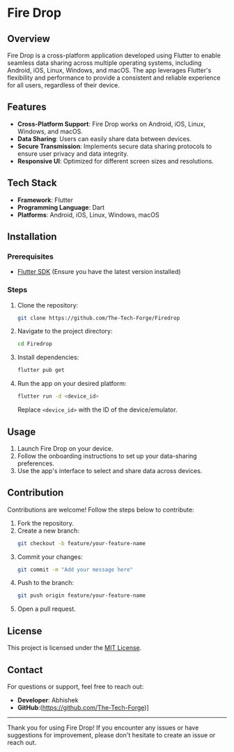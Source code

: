 # Fire Drop

## Overview
Fire Drop is a cross-platform application developed using Flutter to enable seamless data sharing across multiple operating systems, including Android, iOS, Linux, Windows, and macOS. The app leverages Flutter's flexibility and performance to provide a consistent and reliable experience for all users, regardless of their device.

## Features
- **Cross-Platform Support**: Fire Drop works on Android, iOS, Linux, Windows, and macOS.
- **Data Sharing**: Users can easily share data between devices.
- **Secure Transmission**: Implements secure data sharing protocols to ensure user privacy and data integrity.
- **Responsive UI**: Optimized for different screen sizes and resolutions.

## Tech Stack
- **Framework**: Flutter
- **Programming Language**: Dart
- **Platforms**: Android, iOS, Linux, Windows, macOS

## Installation
### Prerequisites
- [Flutter SDK](https://flutter.dev/docs/get-started/install) (Ensure you have the latest version installed)

### Steps
1. Clone the repository:
   ```bash
   git clone https://github.com/The-Tech-Forge/Firedrop
   ```

2. Navigate to the project directory:
   ```bash
   cd Firedrop
   ```

3. Install dependencies:
   ```bash
   flutter pub get
   ```

4. Run the app on your desired platform:
   ```bash
   flutter run -d <device_id>
   ```
   Replace `<device_id>` with the ID of the device/emulator.

## Usage
1. Launch Fire Drop on your device.
2. Follow the onboarding instructions to set up your data-sharing preferences.
3. Use the app's interface to select and share data across devices.

## Contribution
Contributions are welcome! Follow the steps below to contribute:
1. Fork the repository.
2. Create a new branch:
   ```bash
   git checkout -b feature/your-feature-name
   ```
3. Commit your changes:
   ```bash
   git commit -m "Add your message here"
   ```
4. Push to the branch:
   ```bash
   git push origin feature/your-feature-name
   ```
5. Open a pull request.

## License
This project is licensed under the [MIT License](LICENSE).

## Contact
For questions or support, feel free to reach out:
- **Developer**: Abhishek
- **GitHub**:(https://github.com/The-Tech-Forge)]

---
Thank you for using Fire Drop! If you encounter any issues or have suggestions for improvement, please don't hesitate to create an issue or reach out.


